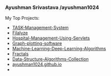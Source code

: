 ### Ayushman Srivastava /ayushman1024

My Top Projects:

- [TASK-Management-System](https://github.com/ayushman1024/TASK-Management-System)
- [Filalyze](https://github.com/ayushman1024/Filalyze)
- [Hospital-Management-Using-Servlets](https://github.com/ayushman1024/Hospital-Management-Using-Servlets)
- [Graph-plotting-software](https://github.com/ayushman1024/Graph-plotting-software)
- [Machine-Learning-Deep-Learning-Algorithms](https://github.com/ayushman1024/Machine-Learning-Deep-Learning-Algorithms)
- [Fractals](https://github.com/ayushman1024/Fractals)
- [Data-Structure-Algorithms-Collection](https://github.com/ayushman1024/Data-Structure-Algorithms-Collection)
- [ayushman1024.github.io](https://github.com/ayushman1024/ayushman1024.github.io)
- []()
